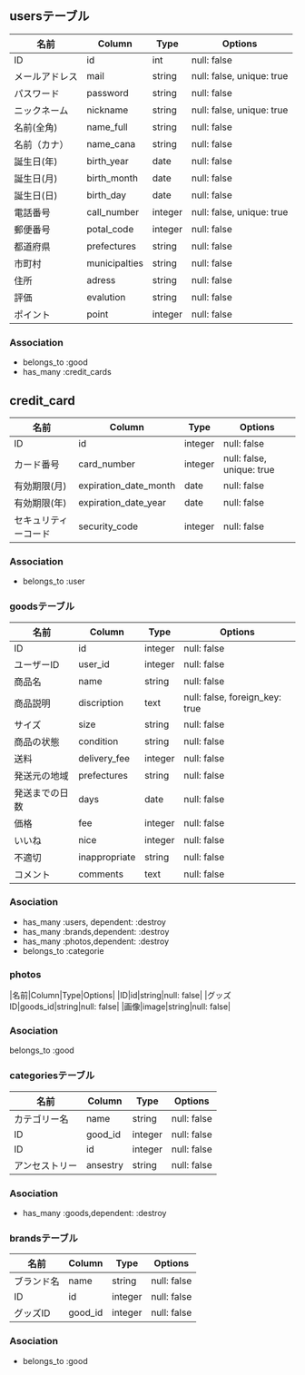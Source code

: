 
  ## usersテーブル

  |名前|Column|Type|Options|
  |---|------|----|-------|
  |ID|id|int|null: false |
  |メールアドレス|mail|string|null: false, unique: true| 
  |パスワード|password|string|null: false|
  |ニックネーム|nickname|string|null: false, unique: true|
  |名前(全角)|name_full|string|null: false|
  |名前（カナ）|name_cana|string|null: false|
  |誕生日(年)|birth_year|date|null: false|
  |誕生日(月)|birth_month|date|null: false|
  |誕生日(日)|birth_day|date|null: false|
  |電話番号|call_number|integer |null: false, unique: true|
  |郵便番号|potal_code|integer |null: false|
  |都道府県|prefectures|string|null: false|
  |市町村|municipalties|string|null: false|
  |住所|adress|string|null: false|
  |評価|evalution|string|null: false|
  |ポイント|point|integer |null: false|

  ### Association
  - belongs_to :good
  - has_many :credit_cards
  ## credit_card
  |名前|Column|Type|Options|
  |--|------|----|-------|
  |ID|id|integer |null: false|
  |カード番号|card_number|integer |null: false, unique: true|
  |有効期限(月)|expiration_date_month|date|null: false|
  |有効期限(年)|expiration_date_year|date|null: false|
  |セキュリティーコード|security_code|integer |null: false|

  ### Association
  - belongs_to :user

  ### goodsテーブル

  |名前|Column|Type|Options|
  |--|------|----|-------|
  |ID|id|integer |null: false|
  |ユーザーID|user_id|integer |null: false|
  |商品名|name|string|null: false|
  |商品説明|discription|text|null: false, foreign_key: true|
  |サイズ|size|string|null: false|
  |商品の状態|condition|string|null: false|
  |送料|delivery_fee|integer |null: false|
  |発送元の地域|prefectures|string|null: false|
  |発送までの日数|days|date|null: false|
  |価格|fee|integer |null: false|
  |いいね|nice|integer |null: false|
  |不適切|inappropriate|string|null: false|
  |コメント|comments|text|null: false|

  ### Asociation
  - has_many :users, dependent: :destroy
  - has_many :brands,dependent: :destroy
  - has_many :photos,dependent: :destroy
  - belongs_to :categorie

  ### photos
  |名前|Column|Type|Options|
  |ID|id|string|null: false|
  |グッズID|goods_id|string|null: false|
  |画像|image|string|null: false|

  ### Asociation
  belongs_to :good
  ### categoriesテーブル

  |名前|Column|Type|Options|
  |--|------|----|-------|
  |カテゴリー名|name|string|null: false|
  |ID|good_id|integer |null: false|
  |ID|id|integer |null: false|
  |アンセストリー|ansestry|string |null: false|


  ### Asociation
  - has_many :goods,dependent: :destroy


  ### brandsテーブル
  |名前|Column|Type|Options|
  |--|------|----|-------|
  |ブランド名|name|string|null: false|
  |ID|id|integer |null: false|
  |グッズID|good_id|integer |null: false|

  ### Asociation
  - belongs_to :good
